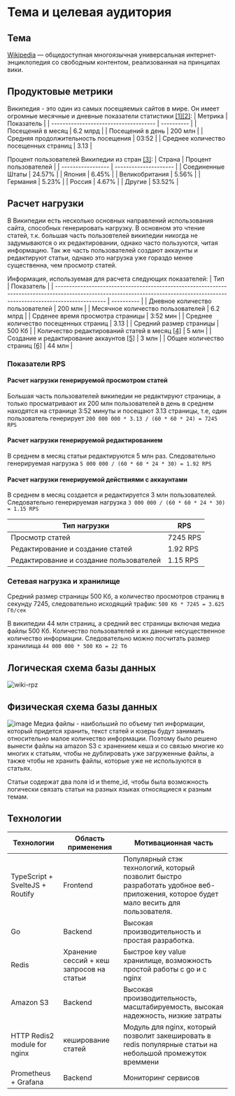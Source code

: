 # Тема и целевая аудитория
## Тема
[Wikipedia](https://wikipedia.org/) — общедоступная многоязычная универсальная интернет-энциклопедия со свободным контентом, реализованная на принципах вики.

## Продуктовые метрики
Википедия - это один из самых посещяемых сайтов в мире. Он имеет огромные месячные и дневные показатели статистики [[1]](https://www.semrush.com/website/wikipedia.org/overview/)[[2]](https://www.similarweb.com/ru/website/wikipedia.org/):
| Метрика                               | Показатель |
| ------------------------------------- | ---------- |
| Посещений в месяц                     | 6.2 млрд   |
| Посещений в день                      | 200 млн    |
| Средняя продолжительность посещения   | 03:52      |
| Среднее количество посещенных страниц | 3.13       |

Процент пользователей Википедии из стран [[3]](https://www.similarweb.com/ru/website/wikipedia.org/):
| Страна            | Процент пользователей |
| ----------------- | --------------------- |
| Соединенные Штаты | 24.57%                |
| Япония            | 6.45%                 |
| Великобритания    | 5.56%                 |
| Германия          | 5.23%                 |
| Россия            | 4.67%                 |
| Другие            | 53.52%                |

## Расчет нагрузки
В Википедии есть несколько основных направлений использования сайта, способных генерировать нагрузку. В основном это чтение статей, т.к. большая часть пользовтелей википедии никогда не задумываются о их редактировании, однако часто пользуются, читая информацию. Так же часть пользователей создают аккаунты и редактируют статьи, однако это нагрузка уже гораздо менее существенна, чем просмотр статей.

Информация, используемая для расчета следующих показателей:
| Тип                                                                                                                                                                   | Показатель |
| ------------------------------------------------------------------------------------------------------------------------------------------------------------------------------ | ---------- |
| Дневное количество пользователей                                                                                                                                               | 200 млн    |
| Месячное количество пользователей                                                                                                                                              | 6.2 млрд   |
| Срденее время просмотра страницы                                                                                                                                               | 3:52 мин       |
| Среднее количество посещенных страниц                                                                                                                                          | 3.13      |
| Средний размер страницы                                                                                                                                                        | 500 Кб     |
| Количество редактирований статей в месяц [[4]](https://stats.wikimedia.org/#/en.wikipedia.org/contributing/edits/normal\|bar\|all\|~total\|monthly)                            | 5 млн      |
| Создание и редактирование аккаунтов [[5]]( https://stats.wikimedia.org/#/en.wikipedia.org/contributing/user-edits/normal\|bar\|all\|(page_type)~content*non-content\|monthly ) | 3 млн      |
| Общее количество страниц [[6]]( https://stats.wikimedia.org/#/en.wikipedia.org/contributing/new-pages/normal\|bar\|all\|~total\|monthly )                                      | 44 млн     |

### Показатели RPS

#### Расчет нагрузки генерируемой просмотром статей

Большая часть пользователей википедии не редактируют страницы, а только просматривают их
200 млн пользователей в день в среднем находятся на странице 3:52 минуты и посещают 3.13 страницы, т.е, один пользователь генерирует
`200 000 000 * 3.13 / (60 * 60 * 24) = 7245 RPS`

#### Расчет нагрузки генерируемой редактированием

В среднем в месяц статьи редактируются 5 млн раз. Следовательно генерируемая нагрузка
`5 000 000 / (60 * 60 * 24 * 30) = 1.92 RPS`

#### Расчет нагрузки генерируемой действиями с аккаунтами

В среднем в месяц создается и редактируется 3 млн пользователей. Следовательно генерируемая нагрузка
`3 000 000 / (60 * 60 * 24 * 30) = 1.15 RPS`

| Тип нагрузки                            | RPS      |
| --------------------------------------- | -------- |
| Просмотр статей                         | 7245 RPS |
| Редактирование и создание статей        | 1.92 RPS |
| Редактирование и создание пользователей | 1.15 RPS |

### Сетевая нагрузка и хранилище

Средний размер страницы 500 Кб, а количество просмотров страниц в секунду 7245, следовательно исходящий трафик:
`500 Кб * 7245 = 3.625 Гб/сек`

В википедии 44 млн страниц, а средний вес страницы включая медиа файлы 500 Кб. Количество пользователей и их данные несущественное количество информации. Следовательно можно посчитать размер хранилища
`44 000 000 * 500 Кб = 22 Тб` 

## Логическая схема базы данных
![wiki-rpz](https://user-images.githubusercontent.com/47574124/204141242-50664ac1-f727-4dd2-8620-49211efdc23b.png)
## Физическая схема базы данных
![image](https://user-images.githubusercontent.com/47574124/204141656-0f529918-e60d-4c53-b64c-34f0a0103355.png)
Медиа файлы - наибольший по объему тип информации, который придется хранить, текст статей и юзеры будут занимать относительно малое количество информации. Поэтому было решено вынести файлы на amazon S3 с хранением кеша и со связью многие ко многих к статьям, чтобы не дублировать уже загруженные файлы, а также чтобы не хранить файлы, которые уже не используются в статьях.

Статьи содержат два поля id и theme_id, чтобы была возможность логически связать статьи на разных языках относящиеся к разным темам.

## Технологии
| Технологии | Область применения | Мотивационная часть |
|-|-|-|
| TypeScript + SvelteJS + Routify | Frontend | Популярный стэк технологий, который позволит быстро разработать удобное веб-приложения, которое будет мало весить для пользователя. |
| Go | Backend | Высокая производительность и простая разработка. |
| Redis | Хранение сессий + кеш запросов на статьи | Быстрое key value хранилище, возможность простой работы с go и с nginx |
| Amazon S3 | Backend | Высокая производительность, масштабируемость, высокая надежность, низкие затраты |
| HTTP Redis2 module for nginx | кеширование статей | Модуль для nginx, который позволит закешировать в redis популярные статьи на небольшой промежуток времмени |
| Prometheus + Grafana | Backend | Мониторинг сервисов |
